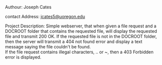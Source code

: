 Authour: Joseph Cates

contact Address: jcates5@uoregon.edu

Project Description: Simple webserver, that when given a file request and a DOCROOT folder that contains the requested
		     file, will display the requested file and transmit 200 OK.  If the requested file is not in the DOCROOT folder, 
		     then the server will transmit a 404 not found error and display a text message saying the file couldn't be found.  
	             If the file request contains illegal characters, .. or ~, then a 403 Forbidden error is displayed.
  
